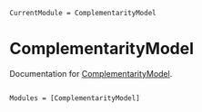 ```@meta
CurrentModule = ComplementarityModel
```

# ComplementarityModel

Documentation for [ComplementarityModel](https://github.com/tmigot/ComplementarityModel.jl).

```@index
```

```@autodocs
Modules = [ComplementarityModel]
```
